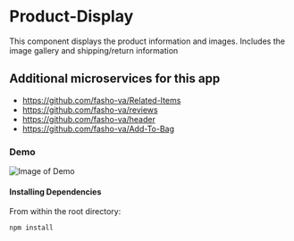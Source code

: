 # Product-Display
This component displays the product information and images. Includes the image gallery and shipping/return information

## Additional microservices for this app

  - https://github.com/fasho-va/Related-Items
  - https://github.com/fasho-va/reviews
  - https://github.com/fasho-va/header
  - https://github.com/fasho-va/Add-To-Bag


### Demo
![Image of Demo](https://fashovapictures.s3.us-east-2.amazonaws.com/ProductDisplay.png)

#### Installing Dependencies

From within the root directory:

```sh
npm install
```
